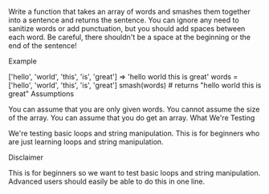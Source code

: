Write a function that takes an array of words and smashes them together into a sentence and returns the sentence. You can ignore any need to sanitize words or add punctuation, but you should add spaces between each word. Be careful, there shouldn't be a space at the beginning or the end of the sentence!

Example

['hello', 'world', 'this', 'is', 'great']  =>  'hello world this is great'
words = ['hello', 'world', 'this', 'is', 'great']
smash(words) # returns "hello world this is great"
Assumptions

You can assume that you are only given words.
You cannot assume the size of the array.
You can assume that you do get an array.
What We're Testing

We're testing basic loops and string manipulation. This is for beginners who are just learning loops and string manipulation.

Disclaimer

This is for beginners so we want to test basic loops and string manipulation. Advanced users should easily be able to do this in one line.